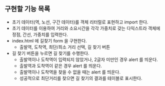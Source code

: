 ## 구현할 기능 목록

- 초기 데이터(역, 노선, 구간 데이터)를 객체 리터럴로 표현하고 import 한다.
- 초기 데이터를 이용하여 거리와 소요시간을 각각 가중치로 갖는 다익스트라 객체에 정점, 간선, 가중치를 입력한다.
- index.html 에 길찾기 form 을 구현한다.
  - 출발역, 도착역, 최단/최소 거리 선택, 길 찾기 버튼
- 길 찾기 버튼을 누르면 길 찾기를 수행한다.
  - 출발역이나 도착역이 입력되지 않았거나, 2글자 미만인 경우 alert 를 띄운다.
  - 출발역과 도착역이 같은 경우 alert 를 띄운다.
  - 출발역이나 도착역을 찾을 수 없을 때는 alert 를 띄운다.
  - 성공적으로 최단거리를 찾으면 길 찾기의 결과를 테이블로 표시한다.
